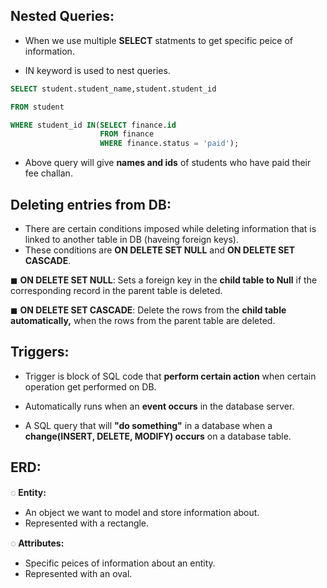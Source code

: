 ## Nested Queries:

- When we use multiple **SELECT** statments to get specific peice of information.  

- IN keyword is used to nest queries.  
``` SQL
SELECT student.student_name,student.student_id 

FROM student 

WHERE student_id IN(SELECT finance.id 
                    FROM finance
                    WHERE finance.status = 'paid');

```
- Above query will give **names and ids** of students who have paid their fee challan.  

## Deleting entries from DB:
- There are certain conditions imposed while deleting information that is linked to another table in DB (haveing foreign keys).  
- These conditions are **ON DELETE SET NULL** and **ON DELETE SET CASCADE**.  
  
◼ **ON DELETE SET NULL**: Sets a foreign key in the **child table to Null** if the corresponding record in the parent table is deleted.  

◼ **ON DELETE SET CASCADE**: Delete the rows from the **child table automatically,** when the rows from the parent table are deleted.  

## Triggers:

- Trigger is block of SQL code that **perform certain action** when certain operation get performed on DB.  

- Automatically runs when an **event occurs** in the database server.  

- A SQL query that will **"do something"** in a database when a **change(INSERT, DELETE, MODIFY) occurs** on a database table.  

## ERD:

◌ **Entity:**  

- An object we want to model and store information about.    
- Represented with a rectangle.  

◌ **Attributes:**

- Specific peices of information about an entity.   
- Represented with an oval.  

